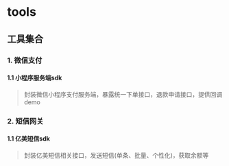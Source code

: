 # tools

## 工具集合

### 1. 微信支付

#### 1.1 小程序服务端sdk
> 封装微信小程序支付服务端，暴露统一下单接口，退款申请接口，提供回调demo

### 2. 短信网关

#### 1.1 亿美短信sdk
> 封装亿美短信相关接口，发送短信(单条、批量、个性化)，获取余额等


